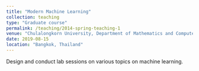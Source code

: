 ```yaml
---
title: "Modern Machine Learning"
collection: teaching
type: "Graduate course"
permalink: /teaching/2014-spring-teaching-1
venue: "Chulalongkorn University, Department of Mathematics and Computer Science"
date: 2019-08-15
location: "Bangkok, Thailand"
---
```


Design and conduct lab sessions on various topics on machine learning.

